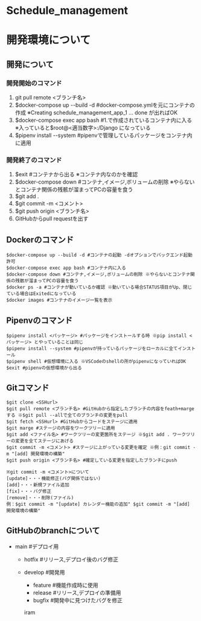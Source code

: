 # Schedule_management
# 開発環境について
## 開発について
### 開発開始のコマンド
1. git pull remote <ブランチ名>
2. $docker-compose up --build -d
#docker-compose.ymlを元にコンテナの作成 
※Creating schedule_management_app_1 ... done が出ればOK
3. $docker-compose exec app bash 
#1.で作成されているコンテナ内に入る 
※入っていると$root@<適当数字>:/Django になっている
4. $pipenv install --system 
#pipenvで管理しているパッケージをコンテナ内に適用
### 開発終了のコマンド
1. $exit #コンテナから出る 
※コンテナ内なのかを確認
2. $docker-compose down 
#コンテナ,イメージ,ボリュームの削除 
※やらないとコンテナ関係の残骸が溜まってPCの容量を食う
3. $git add .
4. $git commit -m <コメント>
5. $git push origin <ブランチ名>
6. GitHubからpull requestを出す
## Dockerのコマンド
```
$docker-compose up --build -d #コンテナの起動 -dオプションでバックエンド起動許可
$docker-compose exec app bash #コンテナ内に入る
$docker-compose down #コンテナ,イメージ,ボリュームの削除 ※やらないとコンテナ関係の残骸が溜まってPCの容量を食う
$docker ps -a #コンテナが動いているか確認 ※動いている場合STATUS項目がUp、閉じている場合はExitedになっている
$docker images #コンテナのイメージ一覧を表示
```
## Pipenvのコマンド
```
$pipenv install <パッケージ> #パッケージをインストールする時 ※pip install <パッケージ> とやっていることは同じ
$pipenv install --system #pipenvが持っているパッケージをローカルに全てインストール
$pipenv shell #仮想環境に入る ※VSCodeのshellの所がpipenvになっていればOK
$exit #pipenvの仮想環境から出る
```
## Gitコマンド
```
$git clone <SSHurl>
$git pull remote <ブランチ名> #GitHubから指定したブランチの内容をfeath+margeする ※$git pull --allで全てのブランチの変更をpull
$git fetch <SSHurl> #GitHubからコードをステージに適用
$git marge #ステージの内容をワークツリーに適用
$git add <ファイル名> #ワークツリーの変更箇所をステージ ※$git add . ワークツリーの変更を全てステージにあげる
$git commit -m <コメント> #ステージに上がっている変更を確定 ※例：git commit -m "[add] 開発環境の構築"
$git push origin <ブランチ名> #確定している変更を指定したブランチにpush

※git commit -m <コメント>について
[update]・・・機能修正(バグ関係ではない)
[add]・・・新規ファイル追加
[fix]・・・バグ修正
[remove]・・・削除(ファイル)
例：$git commit -m "[update] カレンダー機能の追加" $git commit -m "[add] 開発環境の構築"
```
## GitHubのbranchについて
- main #デプロイ用
    - hotfix #リリース,デプロイ後のバグ修正
    - develop #開発用
        - feature #機能作成時に使用
        - release #リリース,デプロイの準備用
        - bugfix #開発中に見つけたバグを修正

        iram 